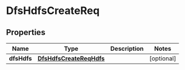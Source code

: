 # DfsHdfsCreateReq

## Properties
Name | Type | Description | Notes
------------ | ------------- | ------------- | -------------
**dfsHdfs** | [**DfsHdfsCreateReqHdfs**](DfsHdfsCreateReqHdfs.md) |  |  [optional]
